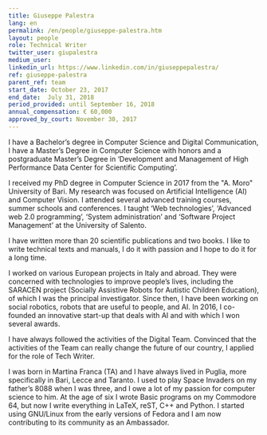 ```yaml
---
title: Giuseppe Palestra
lang: en
permalink: /en/people/giuseppe-palestra.htm
layout: people
role: Technical Writer
twitter_user: giupalestra
medium_user: 
linkedin_url: https://www.linkedin.com/in/giuseppepalestra/
ref: giuseppe-palestra
parent_ref: team
start_date: October 23, 2017
end_date:  July 31, 2018
period_provided: until September 16, 2018
annual_compensation: € 60,000
approved_by_court: November 30, 2017
---
```

I have a Bachelor’s degree in Computer Science and Digital Communication, I have a Master’s Degree in Computer Science with honors and a postgraduate Master’s Degree in ‘Development and Management of High Performance Data Center for Scientific Computing’.

I received my PhD degree in Computer Science in 2017 from the "A. Moro" University of Bari. My research was focused on Artificial Intelligence (AI) and Computer Vision. I attended several advanced training courses, summer schools and conferences.
I taught ‘Web technologies’, ‘Advanced web 2.0 programming’, ‘System administration’ and ‘Software Project Management’ at the University of Salento.

I have written more than 20 scientific publications and two books. I like to write technical texts and manuals, I do it with passion and I hope to do it for a long time.

I worked on various European projects in Italy and abroad. They were concerned with technologies to improve people’s lives, including the SARACEN project (Socially Assistive Robots for Autistic Children Education), of which I was the principal investigator.
Since then, I have been working on social robotics, robots that are useful to people, and AI. In 2016, I co-founded an innovative start-up that deals with AI and with which I won several awards.

I have always followed the activities of the Digital Team. Convinced that the activities of the Team can really change the future of our country, I applied for the role of Tech Writer.

I was born in Martina Franca (TA) and I have always lived in Puglia, more specifically in Bari, Lecce and Taranto. I used to play Space Invaders on my father’s 8088 when I was three, and I owe a lot of my passion for computer science to him.
At the age of six I wrote Basic programs on my Commodore 64, but now I write everything in LaTeX, reST, C++ and Python. I started using GNU/Linux from the early versions of Fedora and I am now contributing to its community as an Ambassador.


